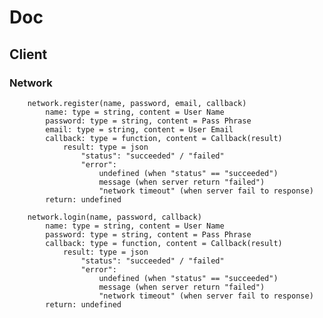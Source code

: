 # Doc

## Client

### Network
		network.register(name, password, email, callback)
			name: type = string, content = User Name
			password: type = string, content = Pass Phrase
			email: type = string, content = User Email
			callback: type = function, content = Callback(result)
				result: type = json
					"status": "succeeded" / "failed"
					"error":
						undefined (when "status" == "succeeded")
						message (when server return "failed")
						"network timeout" (when server fail to response)
			return: undefined

		network.login(name, password, callback)
			name: type = string, content = User Name
			password: type = string, content = Pass Phrase
			callback: type = function, content = Callback(result)
				result: type = json
					"status": "succeeded" / "failed"
					"error":
						undefined (when "status" == "succeeded")
						message (when server return "failed")
						"network timeout" (when server fail to response)
			return: undefined
